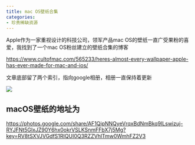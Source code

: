 ```yaml
---
title: mac OS壁纸合集
categories:
- 珍贵稀缺资源
---
```


Apple作为一家重视设计的科技公司，领军产品mac OS的壁纸一直广受果粉的喜爱，我找到了一个mac OS粉丝建立的壁纸合集的博客

https://www.cultofmac.com/565233/heres-almost-every-wallpaper-apple-has-ever-made-for-mac-and-ios/


文章底部留了两个索引，指向google相册，相册一直保持着更新

![](https://v2fy.com/asset/0i/macios.png)

## macOS壁纸的地址为

https://photos.google.com/share/AF1QipNNQyeVrqxBdNmBkq9ILswizuj-RYJFNt5GlxJZ90Y6hx0okrVSLKSnmFFbX7j5Mg?key=RV8tSXVJVGdfS1RIQUI0Q3RZZVhlTmw0WmhFZ2V3

